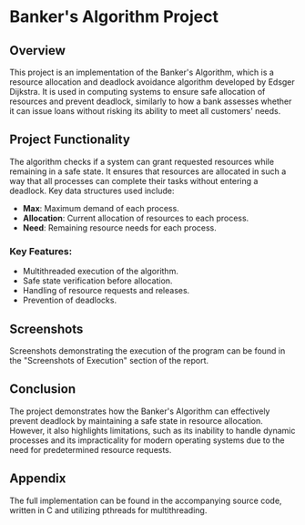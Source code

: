 # Banker's Algorithm Project

## Overview
This project is an implementation of the Banker's Algorithm, which is a resource allocation and deadlock avoidance algorithm developed by Edsger Dijkstra. It is used in computing systems to ensure safe allocation of resources and prevent deadlock, similarly to how a bank assesses whether it can issue loans without risking its ability to meet all customers' needs.

## Project Functionality
The algorithm checks if a system can grant requested resources while remaining in a safe state. It ensures that resources are allocated in such a way that all processes can complete their tasks without entering a deadlock. Key data structures used include:
- **Max**: Maximum demand of each process.
- **Allocation**: Current allocation of resources to each process.
- **Need**: Remaining resource needs for each process.

### Key Features:
- Multithreaded execution of the algorithm.
- Safe state verification before allocation.
- Handling of resource requests and releases.
- Prevention of deadlocks.

## Screenshots
Screenshots demonstrating the execution of the program can be found in the "Screenshots of Execution" section of the report.

## Conclusion
The project demonstrates how the Banker's Algorithm can effectively prevent deadlock by maintaining a safe state in resource allocation. However, it also highlights limitations, such as its inability to handle dynamic processes and its impracticality for modern operating systems due to the need for predetermined resource requests.

## Appendix
The full implementation can be found in the accompanying source code, written in C and utilizing pthreads for multithreading.
